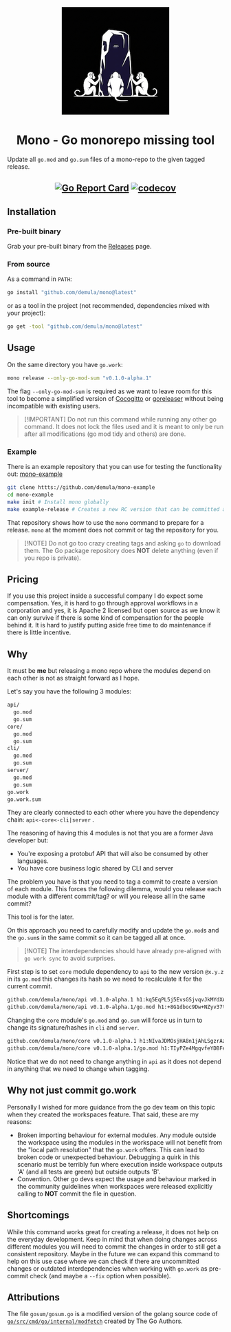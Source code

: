 <!-- markdownlint-disable-next-line first-line-h1 no-inline-html -->
<div align="center"><img src="logo.png" alt="Monkeys venerates monolith"/></div>

<!-- markdownlint-disable-next-line no-inline-html -->
# <div align="center">Mono - Go monorepo missing tool</div>

Update all `go.mod` and `go.sum` files of a mono-repo to the given tagged release.
<!-- markdownlint-disable-next-line no-inline-html line-length -->
## <div align="center"> [![Go Report Card](https://goreportcard.com/badge/github.com/demula/mono)](https://goreportcard.com/report/github.com/demula/mono) [![codecov](https://codecov.io/gh/demula/mono/branch/main/graph/badge.svg)](https://codecov.io/gh/demula/mono) </div>

## Installation

### Pre-built binary

Grab your pre-built binary from the
[Releases](https://github.com/demula/mono/releases) page.

### From source

As a command in `PATH`:

```bash
go install "github.com/demula/mono@latest"
```

or as a tool in the project (not recommended, dependencies mixed with your
project):

```bash
go get -tool "github.com/demula/mono@latest"
```

## Usage

On the same directory you have `go.work`:

```bash
mono release --only-go-mod-sum "v0.1.0-alpha.1"
```

The flag `--only-go-mod-sum` is required as we want to leave room for this tool
to become a simplified version of
[Cocogitto](https://github.com/cocogitto/cocogitto) or
[goreleaser](https://github.com/goreleaser/goreleaser) without being
incompatible with existing users.

> [!IMPORTANT] Do not run this command while running any other go command. It
> does not lock the files used and it is meant to only be run after all
> modifications (go mod tidy and others) are done.

### Example

There is an example repository that you can use for testing the functionality
out: [mono-example](https://github.com/demula/mono-example)

```bash
git clone httts://github.com/demula/mono-example
cd mono-example
make init # Install mono globally
make example-release # Creates a new RC version that can be committed and tagged.
```

That repository shows how to use the `mono` command to prepare for a release.
`mono` at the moment does not commit or tag the repository for you.

> [!NOTE] Do not go too crazy creating tags and asking `go` to download them. The
> Go package repository does **NOT** delete anything (even if you repo is
> private).

## Pricing

If you use this project inside a successful company I do expect some
compensation. Yes, it is hard to go through approval workflows in a corporation
and yes, it is Apache 2 licensed but open source as we know it can only survive
if there is some kind of compensation for the people behind it. It is hard to
justify putting aside free time to do maintenance if there is little incentive.

## Why

It must be **me** but releasing a mono repo where the modules depend on each
other is not as straight forward as I hope.

Let's say you have the following 3 modules:

```txt
api/
  go.mod
  go.sum
core/
  go.mod
  go.sum
cli/
  go.mod
  go.sum
server/
  go.mod
  go.sum
go.work
go.work.sum
```

They are clearly connected to each other where you have the dependency chain:
`api<-core<-cli|server` .

The reasoning of having this 4 modules is not that you are a former Java
developer but:

- You're exposing a protobuf API that will also be consumed by other languages.
- You have core business logic shared by CLI and server

The problem you have is that you need to tag a commit to create a version of
each module. This forces the following dilemma, would you release each module
with a different commit/tag? or will you release all in the same commit?

This tool is for the later.

On this approach you need to carefully modify and update the `go.mod`s and the
`go.sum`s in the same commit so it can be tagged all at once.

> [!NOTE] The interdependencies should have already pre-aligned with
> `go work sync` to avoid surprises.

First step is to set `core` module dependency to `api` to the new version
`@x.y.z` in its `go.mod` this changes its hash so we need to recalculate it for
the current commit.

```txt
github.com/demula/mono/api v0.1.0-alpha.1 h1:kq5EqPL5j5EvsGSjvqvJkMYdXAbkc7IbKvVyGdKKH6Y=
github.com/demula/mono/api v0.1.0-alpha.1/go.mod h1:+8G1dboc9Dw+NZyv37tCp6UKmqXbzLitwYmVWvgPcg4=
```

Changing the `core` module's `go.mod` and `go.sum` will force us in turn to
change its signature/hashes in `cli` and `server`.

```txt
github.com/demula/mono/core v0.1.0-alpha.1 h1:NIvaJDMOsjHA8n1jAhLSgzrAzy1Hgr+hNrb57e+94F0=
github.com/demula/mono/core v0.1.0-alpha.1/go.mod h1:TIyPZe4MgqvfeYDBFedMoGGpEw/LqOeaOT+nhxU+yHo=
```

Notice that we do not need to change anything in `api` as it does not depend in
anything that we need to change when tagging.

## Why not just commit go.work

Personally I wished for more guidance from the go dev team on this topic when
they created the workspaces feature. That said, these are my reasons:

- Broken importing behaviour for external modules. Any module outside the
workspace using the modules in the workspace will not benefit from the
"local path resolution" that the `go.work` offers. This can lead to broken code
or unexpected behaviour. Debugging a quirk in this scenario must be terribly
fun where execution inside workspace outputs 'A' (and all tests are green) but
outside outputs 'B'.
- Convention. Other go devs expect the usage and behaviour marked in the
community guidelines when workspaces were released explicitly calling to
**NOT** commit the file in question.

## Shortcomings

While this command works great for creating a release, it does not help on the
everyday development. Keep in mind that when doing changes across different
modules you will need to commit the changes in order to still get a consistent
repository. Maybe in the future we can expand this command to help on this use
case where we can check if there are uncommitted changes or outdated
interdependencies when working with `go.work` as pre-commit check (and maybe a
`--fix` option when possible).

## Attributions

The file `gosum/gosum.go` is a modified version of the golang source code of
[`go/src/cmd/go/internal/modfetch`](https://cs.opensource.google/go/go/+/refs/tags/go1.25.0:src/cmd/go/internal/modfetch/fetch.go;drc=07a279794dff7ef3371710f1de4b3f9fc4ef4987)
created by The Go Authors.
